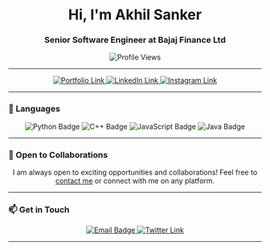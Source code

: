 <h1 align="center">Hi, I'm Akhil Sanker</h1>
<h3 align="center">Senior Software Engineer at Bajaj Finance Ltd</h3>

<p align="center">
  <img src="https://komarev.com/ghpvc/?username=akhilmedvolt" alt="Profile Views" />
</p>

---

<p align="center">
  <a href="https://akhilsanker.in/" target="_blank">
    <img src="https://img.shields.io/badge/Portfolio-Visit%20My%20Site-blue?style=for-the-badge&logo=internet-explorer" alt="Portfolio Link" />
  </a>
  <a href="https://www.linkedin.com/in/akhilsanker/" target="_blank">
    <img src="https://img.shields.io/badge/LinkedIn-Connect-blue?style=for-the-badge&logo=linkedin" alt="LinkedIn Link" />
  </a>
  <a href="https://www.instagram.com/akhilsank.er/" target="_blank">
    <img src="https://img.shields.io/badge/Instagram-Follow-blueviolet?style=for-the-badge&logo=instagram" alt="Instagram Link" />
  </a>
</p>

---

### 🔧 Languages

<div align="center">
  <img src="https://img.shields.io/badge/Python-3776AB?style=for-the-badge&logo=python&logoColor=white" alt="Python Badge" />
  <img src="https://img.shields.io/badge/C++-00599C?style=for-the-badge&logo=c%2B%2B&logoColor=white" alt="C++ Badge" />
  <img src="https://img.shields.io/badge/JavaScript-F7DF1E?style=for-the-badge&logo=javascript&logoColor=black" alt="JavaScript Badge" />
  <img src="https://img.shields.io/badge/Java-007396?style=for-the-badge&logo=java&logoColor=white" alt="Java Badge" />
</div>

---

### 🤝 Open to Collaborations

<p align="center">
  I am always open to exciting opportunities and collaborations! Feel free to <a href="mailto:akhilsanker.official@gmail.com">contact me</a> or connect with me on any platform.
</p>

---

### 📫 Get in Touch

<div align="center">
  <a href="mailto:akhilsanker.official@gmail.com">
    <img src="https://img.shields.io/badge/Email-akhilsanker.official@gmail.com-blue?style=for-the-badge&logo=gmail" alt="Email Badge" />
  </a>
  <a href="https://twitter.com/akhilsank_er" target="_blank">
    <img src="https://img.shields.io/badge/Twitter-Follow-blue?style=for-the-badge&logo=twitter" alt="Twitter Link" />
  </a>
</div>

---

